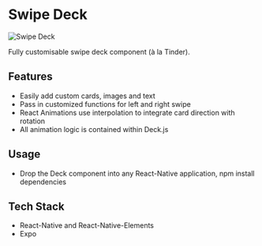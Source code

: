 # Swipe Deck

![Swipe Deck](https://media.giphy.com/media/39m11XAx8h45NtxhxB/giphy.gif)

Fully customisable swipe deck component (à la Tinder).

## Features

- Easily add custom cards, images and text
- Pass in customized functions for left and right swipe
- React Animations use interpolation to integrate card direction with rotation
- All animation logic is contained within Deck.js

## Usage

- Drop the Deck component into any React-Native application, npm install dependencies

## Tech Stack

- React-Native and React-Native-Elements
- Expo
